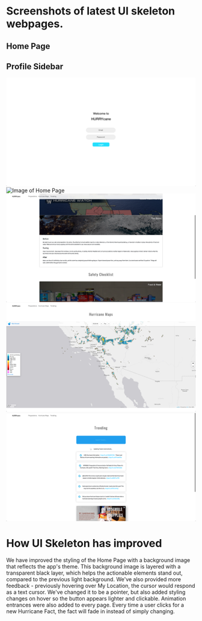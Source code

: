 # Screenshots of latest UI skeleton webpages.

## Home Page

## Profile Sidebar
![Image of Log In Page](https://raw.githubusercontent.com/ShengzhiW/kmss/master/milestone4/001.png)
![Image of Home Page](https://raw.githubusercontent.com/ShengzhiW/kmss/master/milestone4/002.png)
![Image of Preparations Page](https://raw.githubusercontent.com/ShengzhiW/kmss/master/milestone4/003.png)
![Image of Map Page](https://raw.githubusercontent.com/ShengzhiW/kmss/master/milestone4/004.png)
![Image of Trending Page](https://raw.githubusercontent.com/ShengzhiW/kmss/master/milestone4/005.png)

# How UI Skeleton has improved

We have improved the styling of the Home Page with a background image that reflects the app's theme.
This background image is layered with a transparent black layer, which helps the actionable elements stand out, compared
to the previous light background.  We've also provided more feedback - previously hovering over My Location, the
cursor would respond as a text cursor.  We've changed it to be a pointer, but also added styling changes on hover so the
button appears lighter and clickable.  Animation entrances were also added to every page.  Every time a user clicks for a
new Hurricane Fact, the fact will fade in instead of simply changing.